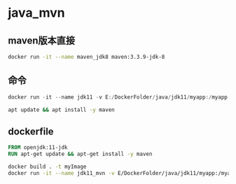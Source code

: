 # java_mvn

## maven版本直接
```bash
docker run -it --name maven_jdk8 maven:3.3.9-jdk-8
```

## 命令
```java
docker run -it --name jdk11 -v E:/DockerFolder/java/jdk11/myapp:/myapp openjdk:11-jdk
```

```bash
apt update && apt install -y maven
```

## dockerfile
```dockerfile
FROM openjdk:11-jdk
RUN apt-get update && apt-get install -y maven
```

```bash
docker build . -t myImage
docker run -it --name jdk11_mvn -v E/DockerFolder/java/jdk11/myapp:/myapp jdk11_mvn
```
